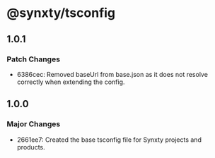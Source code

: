 # @synxty/tsconfig

## 1.0.1

### Patch Changes

- 6386cec: Removed baseUrl from base.json as it does not resolve correctly when extending the config.

## 1.0.0

### Major Changes

- 2661ee7: Created the base tsconfig file for Synxty projects and products.
